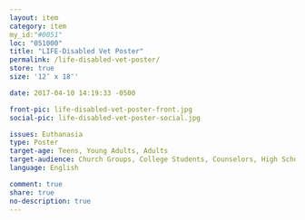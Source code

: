 ```yaml
---
layout: item
category: item
my_id:"#0051"
loc: "051000"
title: "LIFE-Disabled Vet Poster"
permalink: /life-disabled-vet-poster/
store: true
size: '12″ x 18″'

date: 2017-04-10 14:19:33 -0500

front-pic: life-disabled-vet-poster-front.jpg
social-pic: life-disabled-vet-poster-social.jpg

issues: Euthanasia
type: Poster
target-age: Teens, Young Adults, Adults
target-audience: Church Groups, College Students, Counselors, High School Students
language: English

comment: true
share: true
no-description: true
---
```


